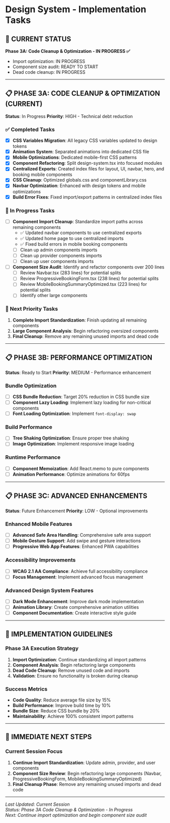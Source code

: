 
# Design System - Implementation Tasks

## 🎯 CURRENT STATUS
**Phase 3A: Code Cleanup & Optimization - IN PROGRESS ✅**
- Import optimization: IN PROGRESS
- Component size audit: READY TO START
- Dead code cleanup: IN PROGRESS

---

## 📋 PHASE 3A: CODE CLEANUP & OPTIMIZATION (CURRENT)
**Status**: In Progress
**Priority**: HIGH - Technical debt reduction

### ✅ Completed Tasks
- [x] **CSS Variables Migration**: All legacy CSS variables updated to design tokens
- [x] **Animation System**: Separated animations into dedicated CSS file
- [x] **Mobile Optimizations**: Dedicated mobile-first CSS patterns
- [x] **Component Refactoring**: Split design-system.tsx into focused modules
- [x] **Centralized Exports**: Created index files for layout, UI, navbar, hero, and booking mobile components
- [x] **CSS Cleanup**: Optimized globals.css and componentLibrary.css
- [x] **Navbar Optimization**: Enhanced with design tokens and mobile optimizations
- [x] **Build Error Fixes**: Fixed import/export patterns in centralized index files

### 🔄 In Progress Tasks
- [ ] **Component Import Cleanup**: Standardize import paths across remaining components
  - ✅ Updated navbar components to use centralized exports
  - ✅ Updated home page to use centralized imports
  - ✅ Fixed build errors in mobile booking components
  - [ ] Clean up admin components imports
  - [ ] Clean up provider components imports
  - [ ] Clean up user components imports
- [ ] **Component Size Audit**: Identify and refactor components over 200 lines
  - [ ] Review Navbar.tsx (283 lines) for potential splits
  - [ ] Review ProgressiveBookingForm.tsx (238 lines) for potential splits
  - [ ] Review MobileBookingSummaryOptimized.tsx (223 lines) for potential splits
  - [ ] Identify other large components

### 🎯 Next Priority Tasks
1. **Complete Import Standardization**: Finish updating all remaining components
2. **Large Component Analysis**: Begin refactoring oversized components
3. **Final Cleanup**: Remove any remaining unused imports and dead code

---

## 📋 PHASE 3B: PERFORMANCE OPTIMIZATION
**Status**: Ready to Start
**Priority**: MEDIUM - Performance enhancement

### Bundle Optimization
- [ ] **CSS Bundle Reduction**: Target 20% reduction in CSS bundle size
- [ ] **Component Lazy Loading**: Implement lazy loading for non-critical components
- [ ] **Font Loading Optimization**: Implement `font-display: swap`

### Build Performance
- [ ] **Tree Shaking Optimization**: Ensure proper tree shaking
- [ ] **Image Optimization**: Implement responsive image loading

### Runtime Performance
- [ ] **Component Memoization**: Add React.memo to pure components
- [ ] **Animation Performance**: Optimize animations for 60fps

---

## 📋 PHASE 3C: ADVANCED ENHANCEMENTS
**Status**: Future Enhancement
**Priority**: LOW - Optional improvements

### Enhanced Mobile Features
- [ ] **Advanced Safe Area Handling**: Comprehensive safe area support
- [ ] **Mobile Gesture Support**: Add swipe and gesture interactions
- [ ] **Progressive Web App Features**: Enhanced PWA capabilities

### Accessibility Improvements
- [ ] **WCAG 2.1 AA Compliance**: Achieve full accessibility compliance
- [ ] **Focus Management**: Implement advanced focus management

### Advanced Design System Features
- [ ] **Dark Mode Enhancement**: Improve dark mode implementation
- [ ] **Animation Library**: Create comprehensive animation utilities
- [ ] **Component Documentation**: Create interactive style guide

---

## 🔧 IMPLEMENTATION GUIDELINES

### Phase 3A Execution Strategy
1. **Import Optimization**: Continue standardizing all import patterns
2. **Component Analysis**: Begin refactoring large components
3. **Dead Code Cleanup**: Remove unused code and imports
4. **Validation**: Ensure no functionality is broken during cleanup

### Success Metrics
- **Code Quality**: Reduce average file size by 15%
- **Build Performance**: Improve build time by 10%
- **Bundle Size**: Reduce CSS bundle by 20%
- **Maintainability**: Achieve 100% consistent import patterns

---

## 🎯 IMMEDIATE NEXT STEPS

### Current Session Focus
1. **Continue Import Standardization**: Update admin, provider, and user components
2. **Component Size Review**: Begin refactoring large components (Navbar, ProgressiveBookingForm, MobileBookingSummaryOptimized)
3. **Final Cleanup Phase**: Remove any remaining unused imports and dead code

---

*Last Updated: Current Session*  
*Status: Phase 3A Code Cleanup & Optimization - In Progress*  
*Next: Continue import optimization and begin component size audit*
